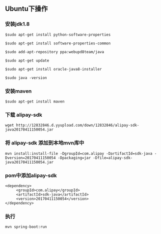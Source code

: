 ## Ubuntu下操作

### 安装jdk1.8

    $sudo apt-get install python-software-properties
    
    $sudo apt-get install software-properties-common
    
    $sudo add-apt-repository ppa:webupd8team/java
    
    $sudo apt-get update
    
    $sudo apt-get install oracle-java8-installer
    
    $sudo java -version

### 安装maven

    $sudo apt-get install maven
    
    
### 下载 alipay-sdk    

    wget http://12832846.d.yyupload.com/down/12832846/alipay-sdk-java20170411150054.jar

### 将 alipay-sdk 添加到本地mvn库中

    mvn install:install-file -DgroupId=com.alipay -DartifactId=sdk-java -Dversion=20170411150054 -Dpackaging=jar -Dfile=alipay-sdk-java20170411150054.jar

### pom中添加alipay-sdk

    <dependency>
         <groupId>com.alipay</groupId>
         <artifactId>sdk-java</artifactId>
         <version>20170411150054</version>
    </dependency>

### 执行

    mvn spring-boot:run
